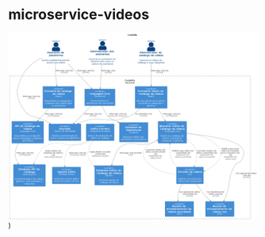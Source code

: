 # microservice-videos

![alt text](https://github.com/LeoDevSide/microservice-videos/blob/main/uml/contexto.png?raw=true))
